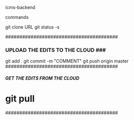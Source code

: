 icms-backend 


commands

git clone  URL 
git status -s 

########################################
### UPLOAD THE EDITS TO THE CLOUD ###  #
git add .
git commit -m "COMMENT"
git push origin master
########################################



##### GET THE EDITS FROM THE CLOUD #####
#
# git pull
########################################
